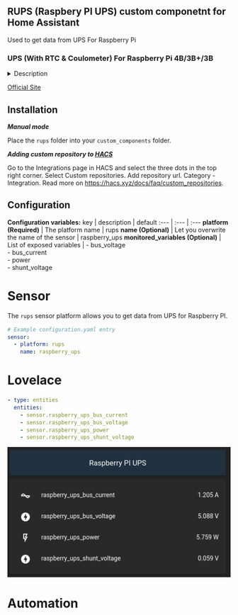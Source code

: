 ## RUPS (Raspbery PI UPS) custom componetnt for Home Assistant
Used to get data from UPS For Raspberry Pi

### UPS (With RTC & Coulometer) For Raspberry Pi 4B/3B+/3B
<details><summary>Description</summary>
<p>
This is a new version of UPS Board.It not only supports Raspberry Pi 4B but also adds type C output. It provides enough power for the Raspberry Pi to make your Raspberry Pi still work while moving, and its design is so smart that you can get rid of troubled of a mass wire. This UPS can provide you with the operation of replacing the battery yourself. This new UPS not only supports an independent RTC module, but also provides a coulomb counter.

You can obtain battery voltage and current information through I2C in the system. Combined with different programming methods, you can inherit the power information into the system. It is also convenient to detect the state of the battery, which can be detected and warned through the program. It can use most of the 18650 standard batteries and fully comply with the battery characteristics in terms of battery life. In addition, the power display provided on the circuit board is also very user-friendly. The illuminated LED light can quickly show the remain power and support the discharging while charging. You can directly connect to the external power supply for charging. At the same time, the Raspberry Pi will not be turned off.
<p>
</details>

[Official Site](https://wiki.52pi.com/index.php/UPS_%28With_RTC_%26_Coulometer%29_For_Raspberry_Pi_SKU:_EP-0118)

## Installation
*__Manual mode__*

Place the `rups` folder into your `custom_components` folder.

*__Adding custom repository to [HACS](https://hacs.xyz/)__*

Go to the Integrations page in HACS and select the three dots in the top right corner. Select Custom repositories.
Add repository url. Category - Integration. Read more on https://hacs.xyz/docs/faq/custom_repositories.

## Configuration

**Configuration variables:**
key | description | default
:--- | :--- | :---
**platform (Required)** | The platform name | rups
**name (Optional)** | Let you overwrite the name of the sensor | raspberry_ups
**monitored_variables (Optional)** | List of exposed variables | - bus_voltage<br>- bus_current<br>- power<br>- shunt_voltage

# Sensor
The `rups` sensor platform allows you to get data from UPS for Raspberry PI.

```yaml
# Example configuration.yaml entry
sensor:
  - platform: rups
    name: raspberry_ups
```

# Lovelace
```yaml
- type: entities
  entities:
    - sensor.raspberry_ups_bus_current
    - sensor.raspberry_ups_bus_voltage
    - sensor.raspberry_ups_power
    - sensor.raspberry_ups_shunt_voltage
```
![screen1](/rups.png?raw=true)

# Automation
```yaml
```

